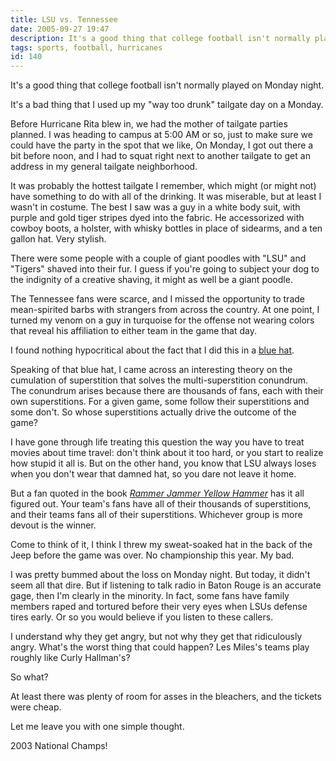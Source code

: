 ```yaml
---
title: LSU vs. Tennessee
date: 2005-09-27 19:47
description: It's a good thing that college football isn't normally played on Monday night.  It's a bad thing that I used up my "way too drunk" tailgate day on a Monday.
tags: sports, football, hurricanes
id: 140
---
```

It's a good thing that college football isn't normally played on Monday night.  

It's a bad thing that I used up my "way too drunk" tailgate day on a Monday.

Before Hurricane Rita blew in, we had the mother of tailgate parties planned.  I was heading to campus at 5:00 AM or so, just to make sure we could have the party in the spot that we like,  On Monday, I got out there a bit before noon, and I had to squat right next to another tailgate to get an address in my general tailgate neighborhood.

It was probably the hottest tailgate I remember, which might (or might not) have something to do with all of the drinking.  It was miserable, but at least I wasn't in costume.  The best I saw was a guy in a white body suit, with purple and gold tiger stripes dyed into the fabric.  He accessorized with cowboy boots, a holster, with whisky bottles in place of sidearms, and a ten gallon hat.  Very stylish.

There were some people with a couple of giant poodles with "LSU" and "Tigers" shaved into their fur.  I guess if you're going to subject your dog to the indignity of a creative shaving, it might as well be a giant poodle.

The Tennessee fans were scarce, and I missed the opportunity to trade mean-spirited barbs with strangers from across the country.  At one point, I turned my venom on a guy in turquoise for the offense not wearing colors that reveal his affiliation to either team in the game that day.

I found nothing hypocritical about the fact that I did this in a <a href="http://www.theskinnyonbenny.com/blog2/archives/65">blue hat</a>.

Speaking of that blue hat, I came across an interesting theory on the cumulation of superstition that solves the multi-superstition conundrum.  The conundrum arises because there are thousands of fans, each with their own superstitions.  For a given game, some follow their superstitions and some don't.  So whose superstitions actually drive the outcome of the game?

I have gone through life treating this question the way you have to treat movies about time travel:  don't think about it too hard, or you start to realize how stupid it all is.  But on the other hand, you know that LSU always loses when you don't wear that damned hat, so you dare not leave it home.

But a fan quoted in the book <i><a href="http://www.amazon.com/exec/obidos/tg/detail/-/0609807137/qid=1127874792/sr=8-1/ref=pd_bbs_1/103-8847902-5949450?v=glance&s=books&n=507846" target="_blank">Rammer Jammer Yellow Hammer</a></i> has it all figured out.  Your team's fans have all of their thousands of superstitions, and their teams fans all of their superstitions.  Whichever group is more devout is the winner.

Come to think of it, I think I threw my sweat-soaked hat in the back of the Jeep before the game was over.  No championship this year.  My bad.

I was pretty bummed about the loss on Monday night.  But today, it didn't seem all that dire.  But if listening to talk radio in Baton Rouge is an accurate gage, then I'm clearly in the minority.  In fact, some fans have family members raped and tortured before their very eyes when LSUs defense tires early.  Or so you would believe if you listen to these callers.

I understand why they get angry, but not why they get that ridiculously angry.  What's the worst thing that could happen?  Les Miles's teams play roughly like Curly Hallman's?

So what?

At least there was plenty of room for asses in the bleachers, and the tickets were cheap.

Let me leave you with one simple thought.

2003 National Champs!
